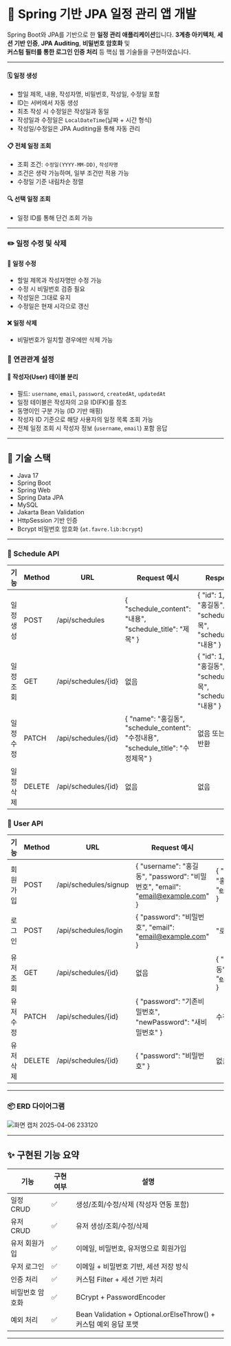 # 📅 Spring 기반 JPA 일정 관리 앱 개발

Spring Boot와 JPA를 기반으로 한 **일정 관리 애플리케이션**입니다. 
**3계층 아키텍처**, **세션 기반 인증**, **JPA Auditing**, **비밀번호 암호화** 및  
**커스텀 필터를 통한 로그인 인증 처리** 등 핵심 웹 기술들을 구현하였습니다.

---
#### 🗓 일정 생성
- 할일 제목, 내용, 작성자명, 비밀번호, 작성일, 수정일 포함
- ID는 서버에서 자동 생성
- 최초 작성 시 수정일은 작성일과 동일
- 작성일과 수정일은 `LocalDateTime`(날짜 + 시간 형식)
- 작성일/수정일은 JPA Auditing을 통해 자동 관리

#### 📋 전체 일정 조회
- 조회 조건: `수정일(YYYY-MM-DD)`, `작성자명`
- 조건은 생략 가능하며, 일부 조건만 적용 가능
- 수정일 기준 내림차순 정렬

#### 🔍 선택 일정 조회
- 일정 ID를 통해 단건 조회 가능

---

### ✏️ 일정 수정 및 삭제

#### 📝 일정 수정
- 할일 제목과 작성자명만 수정 가능
- 수정 시 비밀번호 검증 필요
- 작성일은 그대로 유지
- 수정일은 현재 시각으로 갱신

#### ❌ 일정 삭제
- 비밀번호가 일치할 경우에만 삭제 가능

### 🔗 연관관계 설정

#### 👤 작성자(User) 테이블 분리
- 필드: `username`, `email`, `password`, `createdAt`, `updatedAt`
- 일정 테이블은 작성자의 고유 ID(FK)를 참조
- 동명이인 구분 가능 (ID 기반 매핑)
- 작성자 ID 기준으로 해당 사용자의 일정 목록 조회 가능
- 전체 일정 조회 시 작성자 정보 (`username`, `email`) 포함 응답

---

## 🔧 기술 스택

- Java 17
- Spring Boot
- Spring Web
- Spring Data JPA
- MySQL
- Jakarta Bean Validation
- HttpSession 기반 인증
- Bcrypt 비밀번호 암호화 (`at.favre.lib:bcrypt`)

---

### 📅 Schedule API

| 기능       | Method | URL                   | Request 예시                                               | Response 예시                                                                                     | 상태 코드       |
|------------|--------|------------------------|------------------------------------------------------------|----------------------------------------------------------------------------------------------------|----------------|
| 일정 생성  | POST   | /api/schedules         | { "schedule_content": "내용", "schedule_title": "제목" }   | { "id": 1, "name": "홍길동", "scheduleTitle": "제목", "scheduleContent": "내용" }                  | 201 Created    |
| 일정 조회  | GET    | /api/schedules/{id}    | 없음                                    | { "id": 1, "name": "홍길동", "scheduleTitle": "제목", "scheduleContent": "내용" }                  | 200 OK         |
| 일정 수정  | PATCH  | /api/schedules/{id}    | { "name": "홍길동", "schedule_content": "수정내용", "schedule_title": "수정제목" } | 없음 또는 수정된 객체 반환                                                                       | 200 OK         |
| 일정 삭제  | DELETE | /api/schedules/{id}    | 없음                                   | 없음                                                                                               | 204 No Content |

### 👤 User API

| 기능       | Method | URL                        | Request 예시                                                                                         | Response 예시                                                                                         | 상태 코드       |
|------------|--------|-----------------------------|--------------------------------------------------------------------------------------------------------|--------------------------------------------------------------------------------------------------------|----------------|
| 회원가입   | POST   | /api/schedules/signup       | { "username": "홍길동", "password": "비밀번호", "email": "email@example.com" }                         | { "id": 1, "username": "홍길동", "email": "email@example.com" }                                       | 201 Created    |
| 로그인     | POST   | /api/schedules/login        | { "password": "비밀번호", "email": "email@example.com" }                                               | "로그인 되었습니다."                                                                                   | 200 OK         |
| 유저 조회  | GET    | /api/schedules/{id}         | 없음                                                                             | { "username": "홍길동", "email": "eamil@example.com" }                                                  | 200 OK         |
| 유저 수정  | PATCH  | /api/schedules/{id}         | { "password": "기존비밀번호", "newPassword": "새비밀번호" }                                           | 수정 성공 메시지                                                                            | 200 OK         |
| 유저 삭제  | DELETE | /api/schedules/{id}         | { "password": "비밀번호" }                                                                            | 없음                                                                                                   | 204 No Content |
---
### 📦 ERD 다이어그램

![화면 캡처 2025-04-06 233120](https://github.com/user-attachments/assets/bf7f027d-9492-4f64-8cf7-f01a1ad1eb78)

---
## ✨ 구현된 기능 요약

| 기능 | 구현 여부 | 설명 |
|------|-----------|------|
| 일정 CRUD | ✅ | 생성/조회/수정/삭제 (작성자 연동 포함) |
| 유저 CRUD | ✅ | 유저 생성/조회/수정/삭제 |
| 유저 회원가입 | ✅ | 이메일, 비밀번호, 유저명으로 회원가입 |
| 우저 로그인 | ✅ | 이메일 + 비밀번호 기반, 세션 저장 방식 |
| 인증 처리 | ✅ | 커스텀 Filter + 세션 기반 처리 |
| 비밀번호 암호화 | ✅ | BCrypt + PasswordEncoder |
예외 처리 | ✅ | Bean Validation + Optional.orElseThrow() + 커스텀 예외 응답 포맷 |

---
